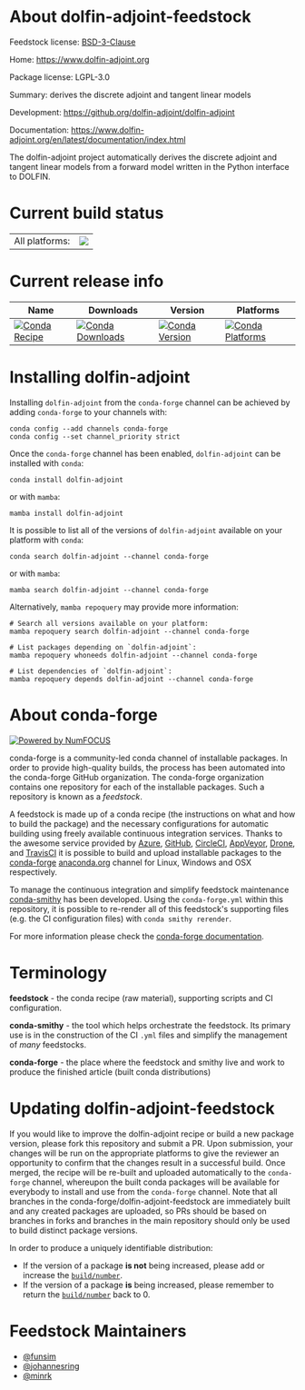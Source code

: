About dolfin-adjoint-feedstock
==============================

Feedstock license: [BSD-3-Clause](https://github.com/conda-forge/dolfin-adjoint-feedstock/blob/main/LICENSE.txt)

Home: https://www.dolfin-adjoint.org

Package license: LGPL-3.0

Summary: derives the discrete adjoint and tangent linear models

Development: https://github.org/dolfin-adjoint/dolfin-adjoint

Documentation: https://www.dolfin-adjoint.org/en/latest/documentation/index.html

The dolfin-adjoint project automatically derives the discrete adjoint
and tangent linear models from a forward model written in the Python
interface to DOLFIN.


Current build status
====================


<table><tr><td>All platforms:</td>
    <td>
      <a href="https://dev.azure.com/conda-forge/feedstock-builds/_build/latest?definitionId=5562&branchName=main">
        <img src="https://dev.azure.com/conda-forge/feedstock-builds/_apis/build/status/dolfin-adjoint-feedstock?branchName=main">
      </a>
    </td>
  </tr>
</table>

Current release info
====================

| Name | Downloads | Version | Platforms |
| --- | --- | --- | --- |
| [![Conda Recipe](https://img.shields.io/badge/recipe-dolfin--adjoint-green.svg)](https://anaconda.org/conda-forge/dolfin-adjoint) | [![Conda Downloads](https://img.shields.io/conda/dn/conda-forge/dolfin-adjoint.svg)](https://anaconda.org/conda-forge/dolfin-adjoint) | [![Conda Version](https://img.shields.io/conda/vn/conda-forge/dolfin-adjoint.svg)](https://anaconda.org/conda-forge/dolfin-adjoint) | [![Conda Platforms](https://img.shields.io/conda/pn/conda-forge/dolfin-adjoint.svg)](https://anaconda.org/conda-forge/dolfin-adjoint) |

Installing dolfin-adjoint
=========================

Installing `dolfin-adjoint` from the `conda-forge` channel can be achieved by adding `conda-forge` to your channels with:

```
conda config --add channels conda-forge
conda config --set channel_priority strict
```

Once the `conda-forge` channel has been enabled, `dolfin-adjoint` can be installed with `conda`:

```
conda install dolfin-adjoint
```

or with `mamba`:

```
mamba install dolfin-adjoint
```

It is possible to list all of the versions of `dolfin-adjoint` available on your platform with `conda`:

```
conda search dolfin-adjoint --channel conda-forge
```

or with `mamba`:

```
mamba search dolfin-adjoint --channel conda-forge
```

Alternatively, `mamba repoquery` may provide more information:

```
# Search all versions available on your platform:
mamba repoquery search dolfin-adjoint --channel conda-forge

# List packages depending on `dolfin-adjoint`:
mamba repoquery whoneeds dolfin-adjoint --channel conda-forge

# List dependencies of `dolfin-adjoint`:
mamba repoquery depends dolfin-adjoint --channel conda-forge
```


About conda-forge
=================

[![Powered by
NumFOCUS](https://img.shields.io/badge/powered%20by-NumFOCUS-orange.svg?style=flat&colorA=E1523D&colorB=007D8A)](https://numfocus.org)

conda-forge is a community-led conda channel of installable packages.
In order to provide high-quality builds, the process has been automated into the
conda-forge GitHub organization. The conda-forge organization contains one repository
for each of the installable packages. Such a repository is known as a *feedstock*.

A feedstock is made up of a conda recipe (the instructions on what and how to build
the package) and the necessary configurations for automatic building using freely
available continuous integration services. Thanks to the awesome service provided by
[Azure](https://azure.microsoft.com/en-us/services/devops/), [GitHub](https://github.com/),
[CircleCI](https://circleci.com/), [AppVeyor](https://www.appveyor.com/),
[Drone](https://cloud.drone.io/welcome), and [TravisCI](https://travis-ci.com/)
it is possible to build and upload installable packages to the
[conda-forge](https://anaconda.org/conda-forge) [anaconda.org](https://anaconda.org/)
channel for Linux, Windows and OSX respectively.

To manage the continuous integration and simplify feedstock maintenance
[conda-smithy](https://github.com/conda-forge/conda-smithy) has been developed.
Using the ``conda-forge.yml`` within this repository, it is possible to re-render all of
this feedstock's supporting files (e.g. the CI configuration files) with ``conda smithy rerender``.

For more information please check the [conda-forge documentation](https://conda-forge.org/docs/).

Terminology
===========

**feedstock** - the conda recipe (raw material), supporting scripts and CI configuration.

**conda-smithy** - the tool which helps orchestrate the feedstock.
                   Its primary use is in the construction of the CI ``.yml`` files
                   and simplify the management of *many* feedstocks.

**conda-forge** - the place where the feedstock and smithy live and work to
                  produce the finished article (built conda distributions)


Updating dolfin-adjoint-feedstock
=================================

If you would like to improve the dolfin-adjoint recipe or build a new
package version, please fork this repository and submit a PR. Upon submission,
your changes will be run on the appropriate platforms to give the reviewer an
opportunity to confirm that the changes result in a successful build. Once
merged, the recipe will be re-built and uploaded automatically to the
`conda-forge` channel, whereupon the built conda packages will be available for
everybody to install and use from the `conda-forge` channel.
Note that all branches in the conda-forge/dolfin-adjoint-feedstock are
immediately built and any created packages are uploaded, so PRs should be based
on branches in forks and branches in the main repository should only be used to
build distinct package versions.

In order to produce a uniquely identifiable distribution:
 * If the version of a package **is not** being increased, please add or increase
   the [``build/number``](https://docs.conda.io/projects/conda-build/en/latest/resources/define-metadata.html#build-number-and-string).
 * If the version of a package **is** being increased, please remember to return
   the [``build/number``](https://docs.conda.io/projects/conda-build/en/latest/resources/define-metadata.html#build-number-and-string)
   back to 0.

Feedstock Maintainers
=====================

* [@funsim](https://github.com/funsim/)
* [@johannesring](https://github.com/johannesring/)
* [@minrk](https://github.com/minrk/)

